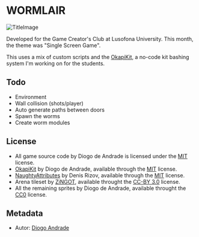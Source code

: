 # WORMLAIR

![TitleImage](Screenshots/screen01.png)

Developed for the Game Creator's Club at Lusofona University.
This month, the theme was "Single Screen Game".

This uses a mix of custom scripts and the [OkapiKit], a no-code kit bashing system I'm working on for the students.

## Todo

* Environment
* Wall collision (shots/player)
* Auto generate paths between doors
* Spawn the worms
* Create worm modules

## License

* All game source code by Diogo de Andrade is licensed under the [MIT] license.
* [OkapiKit] by Diogo de Andrade, available through the [MIT] license.
* [NaughtyAttributes] by Denis Rizov, available through the [MIT] license.
* Arena tileset by [ZiNGOT], available throught the [CC-BY 3.0] license.
* All the remaining sprites by Diogo de Andrade, available throught the [CC0] license.

## Metadata

* Autor: [Diogo Andrade]

[Diogo Andrade]:https://github.com/DiogoDeAndrade
[OkapiKit]:https://github.com/VideojogosLusofona/OkapiKit
[NaughtyAttributes]:https://github.com/dbrizov/NaughtyAttributes
[Midjourney]:https://www.midjourney.com/home/
[ZiNGOT]:https://opengameart.org/content/alien-breed-esque-top-down-tilesheet
[CC0]:https://creativecommons.org/publicdomain/zero/1.0/
[CC-BY 3.0]:https://creativecommons.org/licenses/by/3.0/
[MIT]:LICENSE
